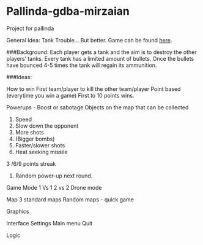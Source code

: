 # Pallinda-gdba-mirzaian
Project for pallinda

General Idea: Tank Trouble... But better. Game can be found [here](https://tanktrouble.com/).

###Background:
Each player gets a tank and the aim is to destroy the other players’ tanks. Every tank has a limited amount of bullets. Once the bullets have bounced 4-5 times the tank will regain its ammunition. 

###Ideas:

How to win
First team/player to kill the other team/player
Point based (everytime you win a game) 
First to 10 points wins.

Powerups - Boost or sabotage
Objects on the map that can be collected 
1. Speed
2. Slow down the opponent
3. More shots
4. (Bigger bombs)
5. Faster/slower shots
6. Heat seeking missile

3 /6/9 points streak
1. Random power-up next round. 

Game Mode
1 Vs 1 
2 vs 2
Drone mode 

Map
3 standard maps
Random maps - quick game


Graphics 

Interface
Settings
Main menu
Quit




Logic


